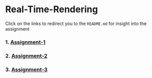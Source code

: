 # Real-Time-Rendering
 
Click on the links to redirect you to the `README.md` for insight into the assignment

### 1. [Assignment-1](https://github.com/hamzzgab/Real-Time-Rendering/tree/main/Assignment-1#assignment-1)
### 2. [Assignment-2](https://github.com/hamzzgab/Real-Time-Rendering/tree/main/Assignment-2#assignment-2)
### 3. [Assignment-3](https://github.com/hamzzgab/Real-Time-Rendering/tree/main/Assignment-3#assignment-3)
